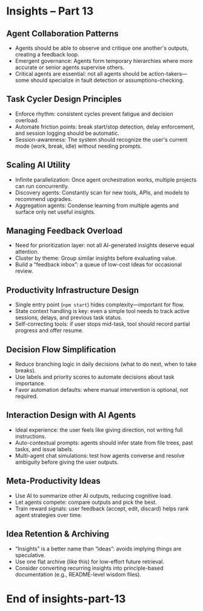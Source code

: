 # Insights – Part 13

## Agent Collaboration Patterns
- Agents should be able to observe and critique one another's outputs, creating a feedback loop.
- Emergent governance: Agents form temporary hierarchies where more accurate or senior agents supervise others.
- Critical agents are essential: not all agents should be action-takers—some should specialize in fault detection or assumptions-checking.

## Task Cycler Design Principles
- Enforce rhythm: consistent cycles prevent fatigue and decision overload.
- Automate friction points: break start/stop detection, delay enforcement, and session logging should be automatic.
- Session-awareness: The system should recognize the user's current mode (work, break, idle) without needing prompts.

## Scaling AI Utility
- Infinite parallelization: Once agent orchestration works, multiple projects can run concurrently.
- Discovery agents: Constantly scan for new tools, APIs, and models to recommend upgrades.
- Aggregation agents: Condense learning from multiple agents and surface only net useful insights.

## Managing Feedback Overload
- Need for prioritization layer: not all AI-generated insights deserve equal attention.
- Cluster by theme: Group similar insights before evaluating value.
- Build a “feedback inbox”: a queue of low-cost ideas for occasional review.

## Productivity Infrastructure Design
- Single entry point (`npm start`) hides complexity—important for flow.
- State context handling is key: even a simple tool needs to track active sessions, delays, and previous task status.
- Self-correcting tools: if user stops mid-task, tool should record partial progress and offer resume.

## Decision Flow Simplification
- Reduce branching logic in daily decisions (what to do next, when to take breaks).
- Use labels and priority scores to automate decisions about task importance.
- Favor automation defaults: where manual intervention is optional, not required.

## Interaction Design with AI Agents
- Ideal experience: the user feels like giving direction, not writing full instructions.
- Auto-contextual prompts: agents should infer state from file trees, past tasks, and issue labels.
- Multi-agent chat simulations: test how agents converse and resolve ambiguity before giving the user outputs.

## Meta-Productivity Ideas
- Use AI to summarize other AI outputs, reducing cognitive load.
- Let agents compete: compare outputs and pick the best.
- Train reward signals: user feedback (accept, edit, discard) helps rank agent strategies over time.

## Idea Retention & Archiving
- “Insights” is a better name than “ideas”: avoids implying things are speculative.
- Use one flat archive (like this) for low-effort future retrieval.
- Consider converting recurring insights into principle-based documentation (e.g., README-level wisdom files).

# End of insights-part-13
